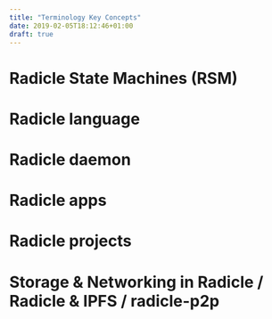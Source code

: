 ```yaml
---
title: "Terminology Key Concepts"
date: 2019-02-05T18:12:46+01:00
draft: true
---
```


# Radicle State Machines (RSM)

# Radicle language

# Radicle daemon

# Radicle apps

# Radicle projects

# Storage & Networking in Radicle / Radicle & IPFS / radicle-p2p
